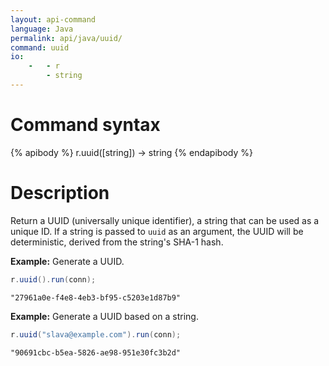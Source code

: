 ```yaml
---
layout: api-command
language: Java
permalink: api/java/uuid/
command: uuid
io:
    -   - r
        - string
---
```


# Command syntax #

{% apibody %}
r.uuid([string]) &rarr; string
{% endapibody %}

# Description #

Return a UUID (universally unique identifier), a string that can be used as a unique ID. If a string is passed to `uuid` as an argument, the UUID will be deterministic, derived from the string's SHA-1 hash.

__Example:__ Generate a UUID.

```java
r.uuid().run(conn);
```

```
"27961a0e-f4e8-4eb3-bf95-c5203e1d87b9"
```

__Example:__ Generate a UUID based on a string.

```java
r.uuid("slava@example.com").run(conn);
```

```
"90691cbc-b5ea-5826-ae98-951e30fc3b2d"
```
